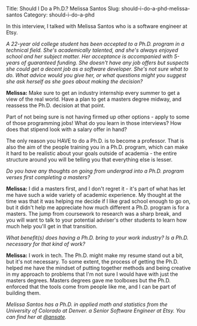 Title: Should I Do a Ph.D.? Melissa Santos
Slug: should-i-do-a-phd-melissa-santos
Category: should-i-do-a-phd

In this interview, I talked with Melissa Santos who is a software engineer at Etsy.

_A 22-year old college student has been accepted to a Ph.D. program in a technical field. She's academically talented, and she's always enjoyed school and her subject matter. Her acceptance is accompanied with 5-years of guaranteed funding. She doesn't have any job offers but suspects she could get a decent job as a software developer. She's not sure what to do. What advice would you give her, or what questions might you suggest she ask herself as she goes about making the decision?_

__Melissa:__ Make sure to get an industry internship every summer to get a view of the real world. Have a plan to get a masters degree midway, and reassess the Ph.D. decision at that point. 

Part of not being sure is not having firmed up other options - apply to some of those programming jobs! What do you learn in those interviews? How does that stipend look with a salary offer in hand? 

The only reason you HAVE to do a Ph.D. is to become a professor. That is also the aim of the people training you in a Ph.D. program, which can make it hard to be realistic about your goals outside of academia - the entire structure around you will be telling you that everything else is lesser.

_Do you have any thoughts on going from undergrad into a Ph.D. program verses first completing a masters?_

__Melissa:__ I did a masters first, and I don't regret it - it's part of what has let me have such a wide variety of academic experience. My thought at the time was that it was helping me decide if I like grad school enough to go on, but it didn't help me appreciate how much different a Ph.D. program is for a masters. The jump from coursework to research was a sharp break, and you will want to talk to your potential adviser's other students to learn how much help you'll get in that transition. 

_What benefit(s) does having a Ph.D. bring to your work industry? Is a Ph.D. necessary for that kind of work?_

__Melissa:__ I work in tech. The Ph.D. might make my resume stand out a bit, but it's not necessary. To some extent, the process of getting the Ph.D. helped me have the mindset of putting together methods and being creative in my approach to problems that I'm not sure I would have with just the masters degrees. Masters degrees gave me toolboxes but the Ph.D. enforced that the tools come from people like me, and I can be part of building them. 

_Melissa Santos has a Ph.D. in applied math and statistics from the University of Colorado at Denver. a Senior Software Engineer at Etsy. You can find her at [@ansate](https://twitter.com/ansate)._